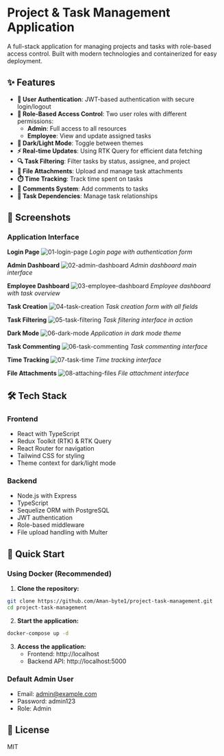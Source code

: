 # Project & Task Management Application

A full-stack application for managing projects and tasks with role-based access control. Built with modern technologies and containerized for easy deployment.

## ✨ Features

- **🔐 User Authentication**: JWT-based authentication with secure login/logout
- **👥 Role-Based Access Control**: Two user roles with different permissions:
  - **Admin**: Full access to all resources
  - **Employee**: View and update assigned tasks
- **🌙 Dark/Light Mode**: Toggle between themes
- **⚡ Real-time Updates**: Using RTK Query for efficient data fetching
- **🔍 Task Filtering**: Filter tasks by status, assignee, and project
- **📎 File Attachments**: Upload and manage task attachments
- **⏱️ Time Tracking**: Track time spent on tasks
- **💬 Comments System**: Add comments to tasks
- **🔗 Task Dependencies**: Manage task relationships

## 📸 Screenshots

### Application Interface

**Login Page**
![01-login-page](screenshots/01-login-page.png)
*Login page with authentication form*

**Admin Dashboard**
![02-admin-dashboard](screenshots/02-admin-dashboard.png)
*Admin dashboard main interface*

**Employee Dashboard**
![03-employee-dashboard](screenshots/03-employee-dashboard.png)
*Employee dashboard with task overview*

**Task Creation**
![04-task-creation](screenshots/04-task-creation.png)
*Task creation form with all fields*

**Task Filtering**
![05-task-filtering](screenshots/05-task-filtering.png)
*Task filtering interface in action*

**Dark Mode**
![06-dark-mode](screenshots/06-dark-mode.png)
*Application in dark mode theme*

**Task Commenting**
![06-task-commenting](screenshots/06-task-commenting.png)
*Task commenting interface*

**Time Tracking**
![07-task-time](screenshots/07-task-time.png)
*Time tracking interface*

**File Attachments**
![08-attaching-files](screenshots/08-attaching-files.png)
*File attachment interface*

## 🛠️ Tech Stack

### Frontend
- React with TypeScript
- Redux Toolkit (RTK) & RTK Query
- React Router for navigation
- Tailwind CSS for styling
- Theme context for dark/light mode

### Backend
- Node.js with Express
- TypeScript
- Sequelize ORM with PostgreSQL
- JWT authentication
- Role-based middleware
- File upload handling with Multer

## 🚀 Quick Start

### Using Docker (Recommended)

1. **Clone the repository:**
```bash
git clone https://github.com/Aman-byte1/project-task-management.git
cd project-task-management
```

2. **Start the application:**
```bash
docker-compose up -d
```

3. **Access the application:**
   - Frontend: http://localhost
   - Backend API: http://localhost:5000

### Default Admin User
- Email: admin@example.com
- Password: admin123
- Role: Admin

## 📄 License

MIT
